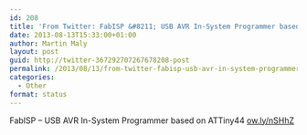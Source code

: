 ```yaml
---
id: 208
title: 'From Twitter: FabISP &#8211; USB AVR In-System Programmer based on ATT&#8230;'
date: 2013-08-13T15:33:00+01:00
author: Martin Maly
layout: post
guid: http://twitter-367292707267678208-post
permalink: /2013/08/13/from-twitter-fabisp-usb-avr-in-system-programmer-based-on-att/
categories:
  - Other
format: status
---
```

FabISP &#8211; USB AVR In-System Programmer based on ATTiny44 [ow.ly/nSHhZ](http://ow.ly/nSHhZ)